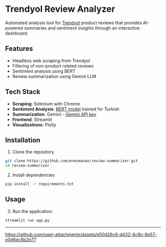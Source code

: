 # Trendyol Review Analyzer

Automated analysis tool for [Trendyol](https://www.trendyol.com/) product reviews that provides AI-powered summaries and sentiment insights through an interactive dashboard.


## Features

- Headless web scraping from Trendyol
- Filtering of non-product related reviews
- Sentiment analysis using BERT
- Review summarization using Gemini LLM


## Tech Stack

- **Scraping**: Selenium with Chrome
- **Sentiment Analysis**: [BERT model](https://huggingface.co/savasy/bert-base-turkish-sentiment-cased) trained for Turkish
- **Summarization**: Gemini - [Gemini API key](https://aistudio.google.com/app/apikey)
- **Frontend**: Streamlit
- **Visualizations**: Plotly


## Installation

1. Clone the repository
```bash
git clone https://github.com/enesmanan/review-summarizer.git
cd review-summarizer
```

2. Install dependencies
```bash
pip install -r requirements.txt
```

## Usage

3. Run the application:
```bash
streamlit run app.py
```

-----


https://github.com/user-attachments/assets/e50d26c6-d432-4c9c-8e57-e0d6ec8b2e77


